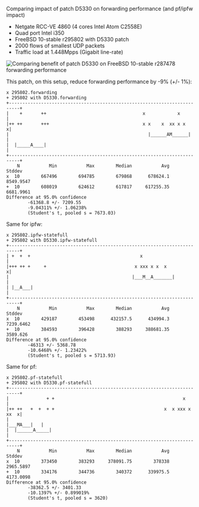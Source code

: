 Comparing impact of patch D5330 on forwarding performance (and pf/ipfw impact)
  - Netgate RCC-VE 4860 (4 cores Intel Atom C2558E)
  - Quad port Intel i350
  - FreeBSD 10-stable r295802 with D5330 patch
  - 2000 flows of smallest UDP packets
  - Traffic load at 1.448Mpps (Gigabit line-rate)

![Comparing benefit of patch D5330 on FreeBSD 10-stable r287478 forwarding performance](graph.png)

This patch, on this setup, reduce forwarding performance by -9% (+/- 1%):
```
x 295802.forwarding
+ 295802 with D5330.forwarding
+--------------------------------------------------------------------------+
|    +       ++                                    x            x          |
|++ ++       +++                                   x x    x  xx x x       x|
|                                                    |______AM______|      |
|  |_____A____|                                                            |
+--------------------------------------------------------------------------+
    N           Min           Max        Median           Avg        Stddev
x  10        667496        694785        679868      678624.1     8549.9547
+  10        608019        624612        617817     617255.35     6681.9961
Difference at 95.0% confidence
        -61368.8 +/- 7209.55
        -9.04311% +/- 1.06238%
        (Student's t, pooled s = 7673.03)
```

Same for ipfw:
```
x 295802.ipfw-statefull
+ 295802 with D5330.ipfw-statefull
+--------------------------------------------------------------------------+
| +  +  +                                         x                        |
|+++ ++ +     +                                 x xxx x x  x              x|
|                                              |___M__A_______|            |
| |__A___|                                                                 |
+--------------------------------------------------------------------------+
    N           Min           Max        Median           Avg        Stddev
x  10        429187        453498      432157.5      434994.3     7239.6462
+  10        384593        396428        388293     388681.35      3589.626
Difference at 95.0% confidence
        -46313 +/- 5368.78
        -10.6468% +/- 1.23422%
        (Student's t, pooled s = 5713.93)
```

Same for pf:
```
x 295802.pf-statefull
+ 295802 with D5330.pf-statefull
+--------------------------------------------------------------------------+
|              + +                                                x        |
|++ ++   +  +  + +                                         x  x xxx x xx  x|
|                                                             |___MA___|   |
|  |______A_____|                                                          |
+--------------------------------------------------------------------------+
    N           Min           Max        Median           Avg        Stddev
x  10        373450        383293     378091.75        378338     2965.5897
+  10        334176        344736        340372      339975.5     4173.0098
Difference at 95.0% confidence
        -38362.5 +/- 3401.33
        -10.1397% +/- 0.899019%
        (Student's t, pooled s = 3620)
```
